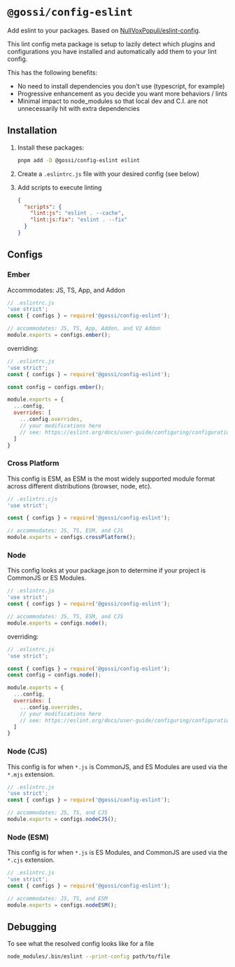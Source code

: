 # `@gossi/config-eslint`

Add eslint to your packages. Based on
[NullVoxPopuli/eslint-config](https://github.com/NullVoxPopuli/eslint-configs).

This lint config meta package is setup to lazily detect which plugins and
configurations you have installed and automatically add them to your lint
config.

This has the following benefits:

- No need to install dependencies you don't use (typescript, for example)
- Progressive enhancement as you decide you want more behaviors / lints
- Minimal impact to node_modules so that local dev and C.I. are not unnecessarily hit with extra dependencies

## Installation

1) Install these packages:

    ```sh
    pnpm add -D @gossi/config-eslint eslint
    ```

2) Create a `.eslintrc.js` file with your desired config (see below)

3) Add scripts to execute linting

    ```json
    {
      "scripts": {
        "lint:js": "eslint . --cache",
        "lint:js:fix": "eslint . --fix"
      }
    }
    ```

## Configs

### Ember

Accommodates: JS, TS, App, and Addon

```js
// .eslintrc.js
'use strict';
const { configs } = require('@gossi/config-eslint');

// accommodates: JS, TS, App, Addon, and V2 Addon
module.exports = configs.ember();
```

overriding:

```js
// .eslintrc.js
'use strict';
const { configs } = require('@gossi/config-eslint');

const config = configs.ember();

module.exports = {
  ...config,
  overrides: [
    ...config.overrides,
    // your modifications here
    // see: https://eslint.org/docs/user-guide/configuring/configuration-files#how-do-overrides-work
  ]
}
```

### Cross Platform

This config is ESM, as ESM is the most widely supported module format across different distributions (browser, node, etc).

```js
// .eslintrc.cjs
'use strict';

const { configs } = require('@gossi/config-eslint');

// accommodates: JS, TS, ESM, and CJS
module.exports = configs.crossPlatform();
```

### Node

This config looks at your package.json to determine if your project is CommonJS or ES Modules.

```js
// .eslintrc.js
'use strict';
const { configs } = require('@gossi/config-eslint');

// accommodates: JS, TS, ESM, and CJS
module.exports = configs.node();
```

overriding:

```js
// .eslintrc.js
'use strict';

const { configs } = require('@gossi/config-eslint');
const config = configs.node();

module.exports = {
  ...config,
  overrides: [
    ...config.overrides,
    // your modifications here
    // see: https://eslint.org/docs/user-guide/configuring/configuration-files#how-do-overrides-work
  ]
}
```

### Node (CJS)

This config is for when `*.js` is CommonJS, and ES Modules are used via the `*.mjs`
extension.

```js
// .eslintrc.js
'use strict';
const { configs } = require('@gossi/config-eslint');

// accommodates: JS, TS, and CJS
module.exports = configs.nodeCJS();
```

### Node (ESM)

This config is for when `*.js` is ES Modules, and CommonJS are used via the `*.cjs`
extension.

```js
// .eslintrc.js
'use strict';
const { configs } = require('@gossi/config-eslint');

// accommodates: JS, TS, and ESM
module.exports = configs.nodeESM();
```

## Debugging

To see what the resolved config looks like for a file

```sh
node_modules/.bin/eslint --print-config path/to/file
```
